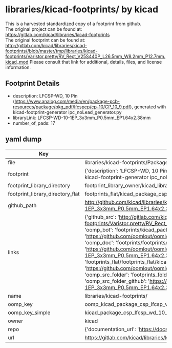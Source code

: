 # libraries/kicad-footprints/ by kicad  
This is a harvested standardized copy of a footprint from github.  
The original project can be found at:  
https://gitlab.com/kicad/libraries/kicad-footprints  
The original footprint can be found at:
http://gitlab.com/kicad/libraries/kicad-footprints//blob/master/tmp/libraries/kicad-footprints/Varistor.pretty/RV_Rect_V25S440P_L26.5mm_W8.2mm_P12.7mm.kicad_mod
Please consult that link for additional, details, files, and license information.  
## Footprint Details
* description: LFCSP-WD, 10 Pin (https://www.analog.com/media/en/package-pcb-resources/package/pkg_pdf/lfcspcp/cp-10/CP_10_9.pdf), generated with kicad-footprint-generator ipc_noLead_generator.py  
* libraryLink: LFCSP-WD-10-1EP_3x3mm_P0.5mm_EP1.64x2.38mm  
* number_of_pads: 17  
## yaml dump  
| Key | Value |  
| --- | --- |  
| file | libraries/kicad-footprints/Package_CSP.pretty/LFCSP-WD-10-1EP_3x3mm_P0.5mm_EP1.64x2.38mm.kicad_mod |  
| footprint | {'description': 'LFCSP-WD, 10 Pin (https://www.analog.com/media/en/package-pcb-resources/package/pkg_pdf/lfcspcp/cp-10/CP_10_9.pdf), generated with kicad-footprint-generator ipc_noLead_generator.py', 'libraryLink': 'LFCSP-WD-10-1EP_3x3mm_P0.5mm_EP1.64x2.38mm', 'number_of_pads': 17} |  
| footprint_library_directory | footprint_library_owner/kicad_libraries/kicad-footprints/ |  
| footprint_library_directory_flat | footprints_flat/kicad_package_csp_lfcsp_wd_10_1ep_3x3mm_p0_5mm_ep1_64x2_38mm/working |  
| github_path | http://github.com/kicad/libraries/kicad-footprints//blob/master/tmp/libraries/kicad-footprints/Package_CSP.pretty/LFCSP-WD-10-1EP_3x3mm_P0.5mm_EP1.64x2.38mm.kicad_mod |  
| links | {'github_src': 'http://gitlab.com/kicad/libraries/kicad-footprints//blob/master/tmp/libraries/kicad-footprints/Varistor.pretty/RV_Rect_V25S440P_L26.5mm_W8.2mm_P12.7mm.kicad_mod', 'github_src_repo': 'https://gitlab.com/kicad/libraries/kicad-footprints', 'oomp_bot': 'footprints/kicad_package_csp_lfcsp_wd_10_1ep_3x3mm_p0_5mm_ep1_64x2_38mm/working', 'oomp_bot_github': 'https://github.com/oomlout/oomlout_oomp_footprint_bot/tree/main/footprints/kicad_package_csp_lfcsp_wd_10_1ep_3x3mm_p0_5mm_ep1_64x2_38mm/working', 'oomp_doc': 'footprints/footprints/kicad/Package_CSP/LFCSP-WD-10-1EP_3x3mm_P0.5mm_EP1.64x2.38mm/working/', 'oomp_doc_github': 'https://github.com/oomlout/oomlout_oomp_footprint_doc/tree/main/footprints/footprints/kicad/Package_CSP/LFCSP-WD-10-1EP_3x3mm_P0.5mm_EP1.64x2.38mm/working', 'oomp_src_flat': 'footprints_flat/footprints_flat/kicad_package_csp_lfcsp_wd_10_1ep_3x3mm_p0_5mm_ep1_64x2_38mm/working', 'oomp_src_flat_github': 'https://github.com/oomlout/oomlout_oomp_footprint_src/tree/main/footprints_flat/kicad_package_csp_lfcsp_wd_10_1ep_3x3mm_p0_5mm_ep1_64x2_38mm/working', 'oomp_src_folder': 'footprints_folder/footprints_folder/kicad/Package_CSP/LFCSP-WD-10-1EP_3x3mm_P0.5mm_EP1.64x2.38mm/working', 'oomp_src_folder_github': 'https://github.com/oomlout/oomlout_oomp_footprint_src/tree/main/footprints_folder/kicad/Package_CSP/LFCSP-WD-10-1EP_3x3mm_P0.5mm_EP1.64x2.38mm/working'} |  
| name | libraries/kicad-footprints/ |  
| oomp_key | oomp_kicad_package_csp_lfcsp_wd_10_1ep_3x3mm_p0_5mm_ep1_64x2_38mm |  
| oomp_key_simple | kicad_package_csp_lfcsp_wd_10_1ep_3x3mm_p0_5mm_ep1_64x2_38mm |  
| owner | kicad |  
| repo | {'documentation_url': 'https://docs.github.com/rest/repos/repos#get-a-repository', 'message': 'Not Found'} |  
| url | https://gitlab.com/kicad/libraries/kicad-footprints |  

